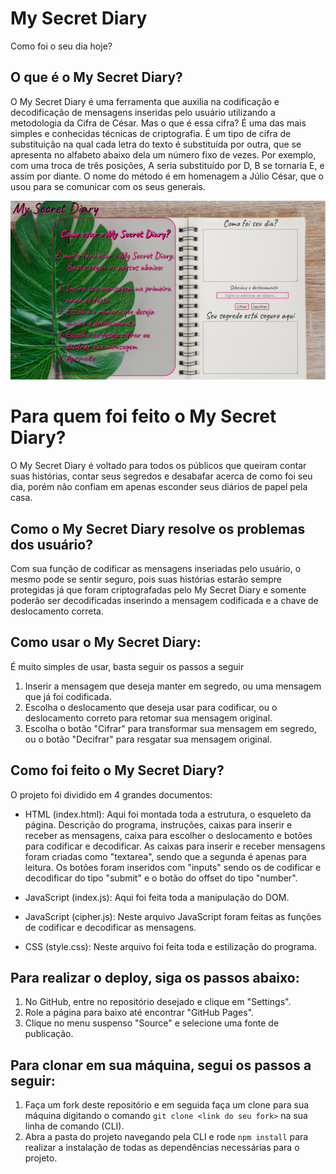 # My Secret Diary
Como foi o seu dia hoje?

## O que é o My Secret Diary?

O My Secret Diary é uma ferramenta que auxilia na codificação e decodificação de mensagens inseridas pelo usuário utilizando a metodologia da Cifra de César. Mas o que é essa cifra? É uma das mais simples e conhecidas técnicas de criptografia. É um tipo de cifra de substituição na qual cada letra do texto é substituída por outra, que se apresenta no alfabeto abaixo dela um número fixo de vezes. Por exemplo, com uma troca de três posições, A seria substituído por D, B se tornaria E, e assim por diante. O nome do método é em homenagem a Júlio César, que o usou para se comunicar com os seus generais.

![My Secret Diary](src/images/my-secret-diary.PNG)

# Para quem foi feito o My Secret Diary?

O My Secret Diary é voltado para todos os públicos que queiram contar suas histórias, contar seus segredos e desabafar acerca de como foi seu dia, porém não confiam em apenas esconder seus diários de papel pela casa.

## Como o My Secret Diary resolve os problemas dos usuário?

Com sua função de codificar as mensagens inseriadas pelo usuário, o mesmo pode se sentir seguro, pois suas histórias estarão sempre protegidas já que foram criptografadas pelo My Secret Diary e somente poderão ser decodificadas inserindo a mensagem codificada e a chave de deslocamento correta. 

## Como usar o My Secret Diary:

É muito simples de usar, basta seguir os passos a seguir

1. Inserir a mensagem que deseja manter em segredo, ou uma mensagem que já foi codificada.
2. Escolha o deslocamento que deseja usar para codificar, ou o deslocamento correto para retomar sua mensagem original.
3. Escolha o botão "Cifrar" para transformar sua mensagem em segredo, ou o botão "Decifrar" para resgatar sua mensagem original.

## Como foi feito o My Secret Diary?

O projeto foi dividido em 4 grandes documentos:

* HTML (index.html): Aqui foi montada toda a estrutura, o esqueleto da página. Descrição do programa, instruções, caixas para inserir e receber as mensagens, caixa para escolher o deslocamento e botões para codificar e decodificar. As caixas para inserir e receber mensagens foram criadas como "textarea", sendo que a segunda é apenas para leitura. Os botões foram inseridos com "inputs" sendo os de codificar e decodificar do tipo "submit" e o botão do offset do tipo "number".

* JavaScript (index.js): Aqui foi feita toda a manipulação do DOM. 

* JavaScript (cipher.js): Neste arquivo JavaScript foram feitas as funções de codificar e decodificar as mensagens.

* CSS (style.css): Neste arquivo foi feita toda e estilização do programa.

## Para realizar o deploy, siga os passos abaixo:

1. No GitHub, entre no repositório desejado e clique em "Settings".
2. Role a página para baixo até encontrar "GitHub Pages".
3. Clique no menu suspenso "Source" e selecione uma fonte de publicação.

## Para clonar em sua máquina, segui os passos a seguir:

1. Faça um fork deste repositório e em seguida faça um clone para sua máquina digitando o comando `git clone <link do seu fork>` na sua linha de comando (CLI).
2. Abra a pasta do projeto navegando pela CLI e rode `npm install` para realizar a instalação de todas as dependências necessárias para o projeto.

